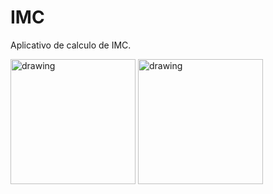 # IMC
Aplicativo de calculo de IMC.

<span>
  <img src="https://user-images.githubusercontent.com/56967435/209032141-12c80fc5-fa71-4d03-82a2-0aed0ab9f23d.png" alt="drawing" width="200"/>
  <img src="https://user-images.githubusercontent.com/56967435/209032148-9600706b-d520-4b57-8491-96c3e4b79ba2.png" alt="drawing" width="200"/>
</span>
